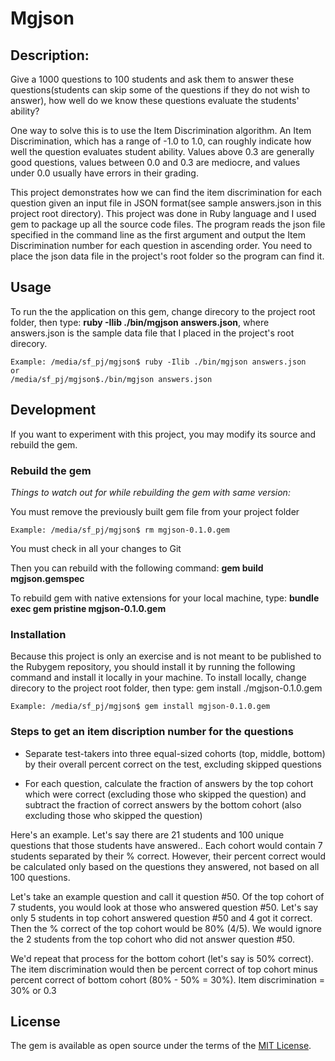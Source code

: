 # Mgjson

## Description:
Give a 1000 questions to 100 students and ask them to answer these questions(students can skip some of the questions if they do not wish to answer), how well do we know these questions evaluate the students' ability?

One way to solve this is to use the Item Discrimination algorithm. An Item Discrimination, which has a range of -1.0 to 1.0, can roughly indicate how well the question evaluates student ability. Values above 0.3 are generally good questions, values between 0.0 and 0.3 are mediocre, and values under 0.0 usually have errors in their grading.

This project demonstrates how we can find the item discrimination for each question given an input file in JSON format(see sample answers.json in this project root directory). This project was done in Ruby language and I used gem to package up all the source code files. The program reads the json file specified in the command line as the first argument and output the Item Discrimination number for each question in ascending order. You need to place the json data file in the project's root folder so the program can find it.


## Usage

To run the the application on this gem, change direcory to the project root folder, then type:
**ruby -Ilib ./bin/mgjson answers.json**, where answers.json is the sample data file that I placed in the project's root direcory.
```
Example: /media/sf_pj/mgjson$ ruby -Ilib ./bin/mgjson answers.json
or
/media/sf_pj/mgjson$./bin/mgjson answers.json
```


## Development

If you want to experiment with this project, you may modify its source and rebuild the gem. 

### Rebuild the gem

_Things to watch out for while rebuilding the gem with same version:_

You must remove the previously built gem file from your project folder
```
Example: /media/sf_pj/mgjson$ rm mgjson-0.1.0.gem
```

You must check in all your changes to Git

Then you can rebuild with the following command:
**gem build mgjson.gemspec**


To rebuild gem with native extensions for your local machine, type:
**bundle exec gem pristine mgjson-0.1.0.gem**



### Installation
Because this project is only an exercise and is not meant to be published to the Rubygem repository, you should install it by running the following command and install it locally in your machine. To install locally, change direcory to the project root folder, then type:
gem install ./mgjson-0.1.0.gem
```
Example: /media/sf_pj/mgjson$ gem install mgjson-0.1.0.gem
```

### Steps to get an item discription number for the questions

* Separate test-takers into three equal-sized cohorts (top, middle, bottom) by their overall percent correct on the test, excluding skipped questions

* For each question, calculate the fraction of answers by the top cohort which were correct (excluding those who skipped the question) and subtract the fraction of correct answers by the bottom cohort (also excluding those who skipped the question)


Here's an example. Let's say there are 21 students and 100 unique questions that those students have answered.. Each cohort would contain 7 students separated by their % correct. However, their percent correct would be calculated only based on the questions they answered, not based on all 100 questions.

Let's take an example question and call it question #50. Of the top cohort of 7 students, you would look at those who answered question #50. Let's say only 5 students in top cohort answered question #50 and 4 got it correct. Then the % correct of the top cohort would be 80% (4/5). We would ignore the 2 students from the top cohort who did not answer question #50. 

We'd repeat that process for the bottom cohort (let's say is 50% correct). The item discrimination would then be percent correct of top cohort minus percent correct of bottom cohort (80% - 50% = 30%). Item discrimination = 30% or 0.3
 

## License

The gem is available as open source under the terms of the [MIT License](http://opensource.org/licenses/MIT).

